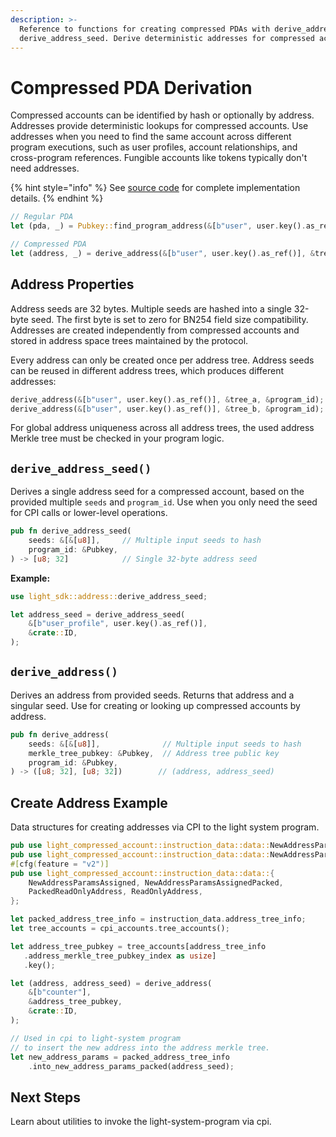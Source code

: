 ```yaml
---
description: >-
  Reference to functions for creating compressed PDAs with derive_address and
  derive_address_seed. Derive deterministic addresses for compressed accounts.
---
```


# Compressed PDA Derivation

Compressed accounts can be identified by hash or optionally by address. Addresses provide deterministic lookups for compressed accounts. Use addresses when you need to find the same account across different program executions, such as user profiles, account relationships, and cross-program references. Fungible accounts like tokens typically don't need addresses.

{% hint style="info" %}
See [source code](https://github.com/Lightprotocol/light-protocol/blob/main/sdk-libs/sdk/src/address.rs) for complete implementation details.
{% endhint %}

```rust
// Regular PDA
let (pda, _) = Pubkey::find_program_address(&[b"user", user.key().as_ref()], &program_id);

// Compressed PDA
let (address, _) = derive_address(&[b"user", user.key().as_ref()], &tree_pubkey, &program_id);
```

## Address Properties

Address seeds are 32 bytes. Multiple seeds are hashed into a single 32-byte seed. The first byte is set to zero for BN254 field size compatibility. Addresses are created independently from compressed accounts and stored in address space trees maintained by the protocol.

Every address can only be created once per address tree. Address seeds can be reused in different address trees, which produces different addresses:

```rust
derive_address(&[b"user", user.key().as_ref()], &tree_a, &program_id);
derive_address(&[b"user", user.key().as_ref()], &tree_b, &program_id);
```

For global address uniqueness across all address trees, the used address Merkle tree must be checked in your program logic.

## `derive_address_seed()`

Derives a single address seed for a compressed account, based on the provided multiple `seeds` and `program_id`. Use when you only need the seed for CPI calls or lower-level operations.

```rust
pub fn derive_address_seed(
    seeds: &[&[u8]],     // Multiple input seeds to hash
    program_id: &Pubkey, 
) -> [u8; 32]            // Single 32-byte address seed
```

**Example:**

```rust
use light_sdk::address::derive_address_seed;

let address_seed = derive_address_seed(
    &[b"user_profile", user.key().as_ref()],
    &crate::ID,
);
```

## `derive_address()`

Derives an address from provided seeds. Returns that address and a singular seed. Use for creating or looking up compressed accounts by address.

```rust
pub fn derive_address(
    seeds: &[&[u8]],              // Multiple input seeds to hash
    merkle_tree_pubkey: &Pubkey,  // Address tree public key
    program_id: &Pubkey,          
) -> ([u8; 32], [u8; 32])        // (address, address_seed)
```

## Create Address Example

Data structures for creating addresses via CPI to the light system program.

```rust
pub use light_compressed_account::instruction_data::data::NewAddressParams;
pub use light_compressed_account::instruction_data::data::NewAddressParamsPacked;
#[cfg(feature = "v2")]
pub use light_compressed_account::instruction_data::data::{
    NewAddressParamsAssigned, NewAddressParamsAssignedPacked,
    PackedReadOnlyAddress, ReadOnlyAddress,
};

let packed_address_tree_info = instruction_data.address_tree_info;
let tree_accounts = cpi_accounts.tree_accounts();

let address_tree_pubkey = tree_accounts[address_tree_info
   .address_merkle_tree_pubkey_index as usize]
   .key();

let (address, address_seed) = derive_address(
    &[b"counter"],
    &address_tree_pubkey,
    &crate::ID,
);

// Used in cpi to light-system program
// to insert the new address into the address merkle tree.
let new_address_params = packed_address_tree_info
    .into_new_address_params_packed(address_seed);
```

## Next Steps

Learn about utilities to invoke the light-system-program via cpi.


